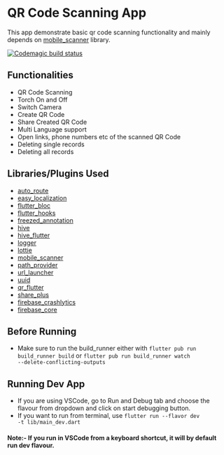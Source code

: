 # QR Code Scanning App

This app demonstrate basic qr code scanning functionality and mainly depends on [mobile_scanner](https://pub.dev/packages/mobile_scanner) library.

[![Codemagic build status](https://api.codemagic.io/apps/63fdd213d0185cf1058e3a57/63fdd213d0185cf1058e3a56/status_badge.svg)](https://codemagic.io/apps/63fdd213d0185cf1058e3a57/63fdd213d0185cf1058e3a56/latest_build)

## Functionalities

- QR Code Scanning
- Torch On and Off
- Switch Camera
- Create QR Code
- Share Created QR Code
- Multi Language support
- Open links, phone numbers etc of the scanned QR Code
- Deleting single records
- Deleting all records

## Libraries/Plugins Used

- [auto_route](https://pub.dev/packages/auto_route)
- [easy_localization](https://pub.dev/packages/easy_localization)
- [flutter_bloc](https://pub.dev/packages/flutter_bloc)
- [flutter_hooks](https://pub.dev/packages/flutter_hooks)
- [freezed_annotation](https://pub.dev/packages/freezed_annotation)
- [hive](https://pub.dev/packages/hive)
- [hive_flutter](https://pub.dev/packages/hive_flutter)
- [logger](https://pub.dev/packages/logger)
- [lottie](https://pub.dev/packages/lottie)
- [mobile_scanner](https://pub.dev/packages/mobile_scanner)
- [path_provider](https://pub.dev/packages/path_provider)
- [url_launcher](https://pub.dev/packages/url_launcher)
- [uuid](https://pub.dev/packages/uuid)
- [qr_flutter](https://pub.dev/packages/qr_flutter)
- [share_plus](https://pub.dev/packages/share_plus)
- [firebase_crashlytics](https://pub.dev/packages/firebase_crashlytics)
- [firebase_core](https://pub.dev/packages/firebase_core)

## Before Running

- Make sure to run the build_runner
either with
<code>flutter pub run build_runner build</code>
or
<code>flutter pub run build_runner watch --delete-conflicting-outputs</code>



## Running Dev App

- If you are using VSCode, go to Run and Debug tab and choose the flavour from dropdown and click on start debugging button.
- If you want to run from terminal, use <code>flutter run --flavor dev -t lib/main_dev.dart</code>

#### Note:- If you run in VSCode from a keyboard shortcut, it will by default run dev flavour.